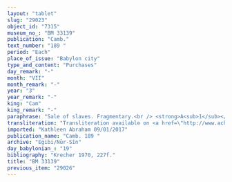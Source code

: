 ```yaml
---
layout: "tablet"
slug: "29023"
object_id: "7315"
museum_no_: "BM 33139"
publication: "Camb."
text_number: "189 "
period: "Each"
place_of_issue: "Babylon city"
type_and_content: "Purchases"
day_remark: "-"
month: "VII"
month_remark: "-"
year: "3"
year_remark: "-"
king: "Cam"
king_remark: "-"
paraphrase: "Sale of slaves. Fragmentary.<br /> <strong>A<sub>1</sub></strong> and <strong>A<sub>2</sub></strong>, of their own free will, sell their slaves <strong><sup>f</sup>C<sub>1</sub></strong>, <strong>C<sub>2</sub></strong> and <strong>C<sub>3</sub></strong> to <strong>B</strong> for a total purchase price amounting to 3 1/2 mina of silver. The sellers (not sure: their names are broken off) guarantee against (suits brought by) a person acting unlawfully (<em>sēh&ucirc;</em>) or a person raising claims (<em>pāqirānu</em>). Rest broken off. Names of 4 witnesses and the scribe.<br /> &nbsp;<br /> <strong>A<sub>1</sub></strong> = Nab&ucirc;-iqī&scaron;a/&Scaron;ellibi//Atkuppu; <strong>A<sub>2</sub></strong> = Bēl-kē&scaron;i/&Scaron;ulāya//Egibi; <strong>B</strong> = Itti-Marduk-balāṭu/Nab&ucirc;-ahhē-iddin//Egibi; <strong><sup>f</sup>C<sub>1</sub></strong> <strong>= </strong><sup>f</sup>&Scaron;ikk&ucirc;; <strong>C<sub>2</sub></strong> <strong>= </strong>Libluṭ;<strong> C<sub>3</sub></strong> <strong>= </strong>Nab&ucirc;-ittannu"
transliteration: "Transliteration available on <a href=\"http://www.achemenet.com/fr/item/?/sources-textuelles/textes-par-langues-et-ecritures/babylonien/archives-egibi/1678093\" target=\"_blank\">Achemenet</a>"
imported: "Kathleen Abraham 09/01/2017"
publication_name: "Camb. 189 "
archive: "Egibi/Nūr-Sîn"
day_babylonian_: "19"
bibliography: "Krecher 1970, 227f."
title: "BM 33139"
previous_item: "29026"
---
```

